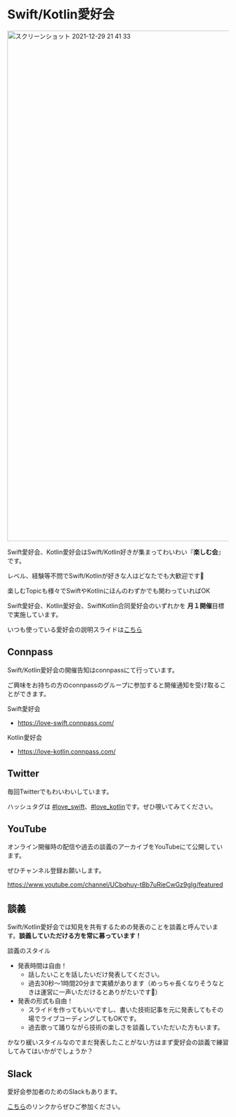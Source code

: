 # Swift/Kotlin愛好会

<img width="1159" alt="スクリーンショット 2021-12-29 21 41 33" src="https://user-images.githubusercontent.com/2178775/147663269-cad801f6-bea5-4688-b23b-d0dcfe85727f.png">

Swift愛好会、Kotlin愛好会はSwift/Kotlin好きが集まってわいわい『**楽しむ会**』です。

レベル、経験等不問でSwift/Kotlinが好きな人はどなたでも大歓迎です🙌

楽しむTopicも様々でSwiftやKotlinにほんのわずかでも関わっていればOK

Swift愛好会、Kotlin愛好会、SwiftKotlin合同愛好会のいずれかを **月１開催**目標で実施しています。

いつも使っている愛好会の説明スライドは[こちら](https://docs.google.com/presentation/d/1pvlF8qwu4r-vsS6dMMU0t1-KkilBPGVsHVZ8xLm7nN4/edit#slide=id.p)

## Connpass

Swift/Kotlin愛好会の開催告知はconnpassにて行っています。

ご興味をお持ちの方のconnpassのグループに参加すると開催通知を受け取ることができます。

Swift愛好会
- https://love-swift.connpass.com/

Kotlin愛好会
- https://love-kotlin.connpass.com/

## Twitter

毎回Twitterでもわいわいしています。

ハッシュタグは [#love_swift](https://twitter.com/search?q=%23love_swift&src=typed_query)、[#love_kotlin](https://twitter.com/search?q=%23love_kotlin&src=typed_query)です。ぜひ覗いてみてください。

## YouTube

オンライン開催時の配信や過去の談義のアーカイブをYouTubeにて公開しています。

ぜひチャンネル登録お願いします。

https://www.youtube.com/channel/UCbqhuy-tBb7uRieCwGz9gIg/featured

## 談義

Swift/Kotlin愛好会では知見を共有するための発表のことを談義と呼んでいます。**談義していただける方を常に募っています！**

談義のスタイル
- 発表時間は自由！
  - 話したいことを話したいだけ発表してください。
  - 過去30秒〜1時間20分まで実績があります（めっちゃ長くなりそうなときは運営に一声いただけるとありがたいです🙏）
- 発表の形式も自由！
  - スライドを作ってもいいですし、書いた技術記事を元に発表してもその場でライブコーディングしてもOKです。
  - 過去歌って踊りながら技術の楽しさを談義していただいた方もいます。

かなり緩いスタイルなのでまだ発表したことがない方はまず愛好会の談義で練習してみてはいかがでしょうか？

## Slack

愛好会参加者のためのSlackもあります。

[こちら](https://join.slack.com/t/aikoukai/shared_invite/zt-10e5qjevr-9u7nbu~k8TjBStn_Yh4WoQ)のリンクからぜひご参加ください。
